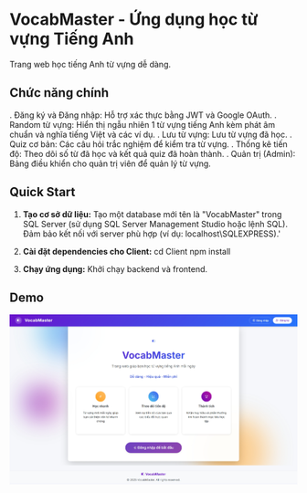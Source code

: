 # VocabMaster - Ứng dụng học từ vựng Tiếng Anh

Trang web học tiếng Anh từ vựng dễ dàng.

## Chức năng chính

. Đăng ký và Đăng nhập: Hỗ trợ xác thực bằng JWT và Google OAuth.
. Random từ vựng: Hiển thị ngẫu nhiên 1 từ vựng tiếng Anh kèm phát âm chuẩn và nghĩa tiếng Việt và các ví dụ.
. Lưu từ vựng: Lưu từ vựng đã học.
. Quiz cơ bản: Các câu hỏi trắc nghiệm để kiểm tra từ vựng.
. Thống kê tiến độ: Theo dõi số từ đã học và kết quả quiz đã hoàn thành.
. Quản trị (Admin): Bảng điều khiển cho quản trị viên để quản lý từ vựng.

## Quick Start

1. **Tạo cơ sở dữ liệu:** Tạo một database mới tên là "VocabMaster" trong SQL Server (sử dụng SQL Server Management Studio hoặc lệnh SQL). Đảm bảo kết nối với server phù hợp (ví dụ: localhost\SQLEXPRESS).'

2. **Cài đặt dependencies cho Client:**
   cd Client
   npm install

3. **Chạy ứng dụng:** Khởi chạy backend và frontend.

## Demo
![alt text](image.png)




